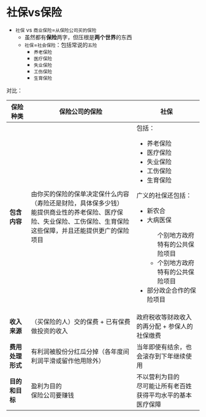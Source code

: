 # 社保vs保险

* `社保` vs `商业保险`=`从保险公司买的保险`
  * 虽然都有**保险**两字，但压根是**两个世界**的东西
  * `社保`=`社会保险`：包括常说的`五险`
    * `养老保险`
    * `医疗保险`
    * `失业保险`
    * `工伤保险`
    * `生育保险`

对比：

| 保险种类 | 保险公司的保险 | 社保 |
| ------- | ----------- | ---- |
| **包含内容** | 由你买的保险的保单决定保什么内容（寿险还是财险，具体保多少钱）<br/>能提供商业性的养老保险、医疗保险、失业保险、工伤保险、生育保险这些保障，并且还能提供更广的保险项目 | 包括：<ul> <li>养老保险</li> <li>医疗保险</li> <li>失业保险</li> <li>工伤保险</li> <li>生育保险</li> </ul> 广义的社保还包括：<ul> <li>新农合</li> <li>大病医保</li> <ul>个别地方政府特有的公共保险项目 <li>个别地方政府特有的公共保险项目</li></ul> <li>部分政企合作的保险项目</li> |
| **收入来源** | （买保险的人）交的保费 + 已有保费做投资的收入 | 政府税收等财政收入的再分配 + 参保人的社保缴费 |
| **费用处理形式** | 有利润被股份分红瓜分掉（各年度间利润平滑或留作他用除外） | 当年即使有结余，也会滚存到下年继续使用 |
| **目的和目标** | 盈利为目的<br/>保险公司要赚钱 | 不以营利为目的<br/>尽可能让所有老百姓获得平均水平的基本医疗保障 |
